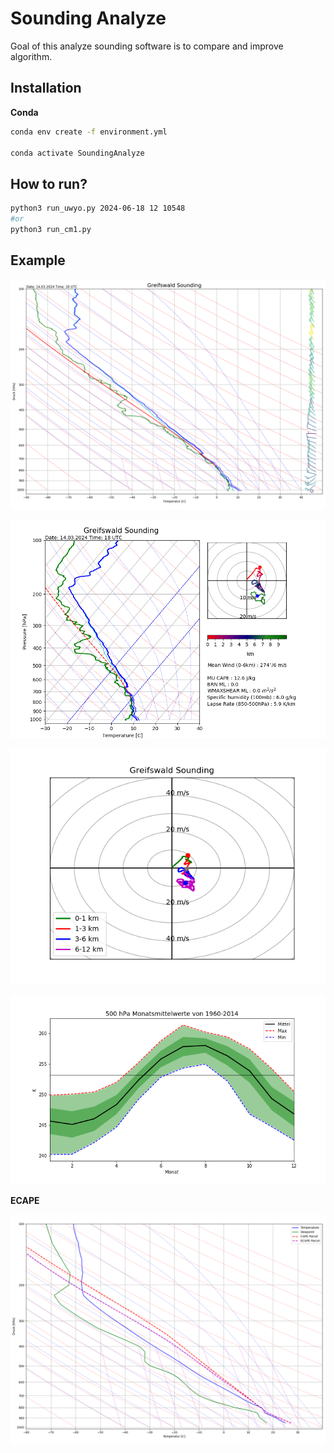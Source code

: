 # Sounding Analyze

Goal of this analyze sounding software is to compare and improve algorithm.

## Installation

**Conda**

```bash
conda env create -f environment.yml

conda activate SoundingAnalyze
```
## How to run?
```bash
python3 run_uwyo.py 2024-06-18 12 10548
#or
python3 run_cm1.py
```

## Example

![Stuve](images/10184thermo.png)

![Skew-T](images/10184skewT.png)

![Hodograph](images/10184wind.png)

![Historical](images/hist_500.png)

**ECAPE**

![ECAPE](images/ecape.png)
